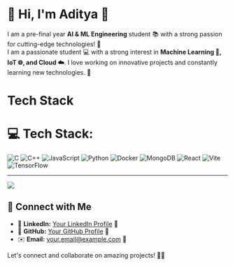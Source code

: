 # 👋 Hi, I'm Aditya 🚀

I am a pre-final year **AI & ML Engineering** student 📚 with a strong passion for cutting-edge technologies! 🚀  
I am a passionate student 💻 with a strong interest in **Machine Learning 🤖, IoT 🌐, and Cloud ☁️**. I love working on innovative projects and constantly learning new technologies. 🚀  

# Tech Stack

# 💻 Tech Stack:
![C](https://img.shields.io/badge/c-%2300599C.svg?style=for-the-badge&logo=c&logoColor=white) ![C++](https://img.shields.io/badge/c++-%2300599C.svg?style=for-the-badge&logo=c%2B%2B&logoColor=white) ![JavaScript](https://img.shields.io/badge/javascript-%23323330.svg?style=for-the-badge&logo=javascript&logoColor=%23F7DF1E) ![Python](https://img.shields.io/badge/python-3670A0?style=for-the-badge&logo=python&logoColor=ffdd54) ![Docker](https://img.shields.io/badge/docker-%230db7ed.svg?style=for-the-badge&logo=docker&logoColor=white) ![MongoDB](https://img.shields.io/badge/MongoDB-%234ea94b.svg?style=for-the-badge&logo=mongodb&logoColor=white) ![React](https://img.shields.io/badge/react-%2320232a.svg?style=for-the-badge&logo=react&logoColor=%2361DAFB) ![Vite](https://img.shields.io/badge/vite-%23646CFF.svg?style=for-the-badge&logo=vite&logoColor=white) ![TensorFlow](https://img.shields.io/badge/TensorFlow-%23FF6F00.svg?style=for-the-badge&logo=TensorFlow&logoColor=white)

---
[![](https://visitcount.itsvg.in/api?id=Aditya-2-6&icon=0&color=0)](https://visitcount.itsvg.in)

<!-- Proudly created with GPRM ( https://gprm.itsvg.in ) -->

## 🔗 Connect with Me
- 🔗 **LinkedIn:** [Your LinkedIn Profile](https://www.linkedin.com/in/yourprofile) 💼  
- 🐙 **GitHub:** [Your GitHub Profile](https://github.com/yourgithub) 🚀  
- ✉️ **Email:** your.email@example.com 📩  

Let's connect and collaborate on amazing projects! 🚀💡  
